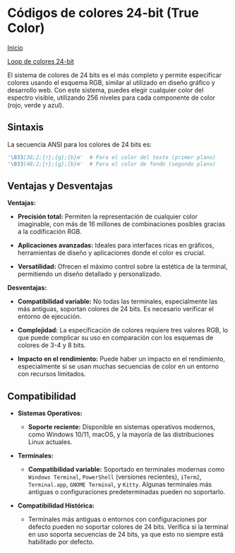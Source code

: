 # Códigos de colores 24-bit (True Color)

[Inicio](/readme.md)

[Loop de colores 24-bit](/Documentación/Colores%20loops/colors_24bit.py)

El sistema de colores de 24 bits es el más completo y permite especificar colores usando el esquema RGB, similar al utilizado en diseño gráfico y desarrollo web. Con este sistema, puedes elegir cualquier color del espectro visible, utilizando 256 niveles para cada componente de color (rojo, verde y azul).

## Sintaxis

La secuencia ANSI para los colores de 24 bits es:

```py
'\033[38;2;{r};{g};{b}m'  # Para el color del texto (primer plano)
'\033[48;2;{r};{g};{b}m'  # Para el color de fondo (segundo plano)
```

## Ventajas y Desventajas

**Ventajas:**

* **Precisión total:** Permiten la representación de cualquier color imaginable, con más de 16 millones de combinaciones posibles gracias a la codificación RGB.

* **Aplicaciones avanzadas:** Ideales para interfaces ricas en gráficos, herramientas de diseño y aplicaciones donde el color es crucial.

* **Versatilidad:** Ofrecen el máximo control sobre la estética de la terminal, permitiendo un diseño detallado y personalizado.

**Desventajas:**

* **Compatibilidad variable:** No todas las terminales, especialmente las más antiguas, soportan colores de 24 bits. Es necesario verificar el entorno de ejecución.

* **Complejidad:** La especificación de colores requiere tres valores RGB, lo que puede complicar su uso en comparación con los esquemas de colores de 3-4 y 8 bits.

* **Impacto en el rendimiento:** Puede haber un impacto en el rendimiento, especialmente si se usan muchas secuencias de color en un entorno con recursos limitados.

## Compatibilidad

* **Sistemas Operativos:**
  * **Soporte reciente:** Disponible en sistemas operativos modernos, como Windows 10/11, macOS, y la mayoría de las distribuciones Linux actuales.

* **Terminales:**
  * **Compatibilidad variable:** Soportado en terminales modernas como `Windows Terminal`, `PowerShell` (versiones recientes), `iTerm2`, `Terminal.app`, `GNOME Terminal`, y `Kitty`. Algunas terminales más antiguas o configuraciones predeterminadas pueden no soportarlo.

* **Compatibilidad Histórica:**
  * Terminales más antiguas o entornos con configuraciones por defecto pueden no soportar colores de 24 bits. Verifica si la terminal en uso soporta secuencias de 24 bits, ya que esto no siempre está habilitado por defecto.
